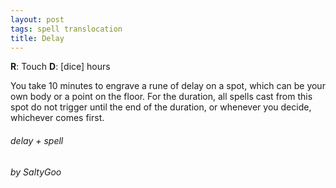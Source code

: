 ```yaml
---
layout: post
tags: spell translocation
title: Delay
---
```

**R**: Touch		**D**: [dice] hours

You take 10 minutes to engrave a rune of delay on a spot, which can be your own body or a point on the floor. For the duration, all spells cast from this spot do not trigger until the end of the duration, or whenever you decide, whichever comes first.

###### delay + spell
###### by SaltyGoo
